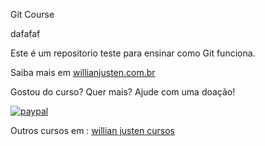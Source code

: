 Git Course

dafafaf

Este é um repositorio teste para ensinar como  Git funciona.

Saiba mais em [willianjusten.com.br](http://willainjusten.com.br)

Gostou do curso? Quer mais? Ajude com uma doação!

[![paypal](https://www.paypalobjects.com/en/US/i/btn/btn_donateCC_LG.gif)](https://www.paypal.com/cgi-bin/webscr?cmd=_s-xclick&hosted_button_id=UTMFZUHX6EUGE)

Outros cursos em : [willian justen cursos](http://willianjusten.teachable.com)
